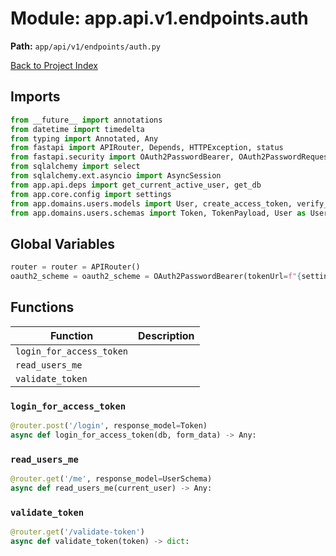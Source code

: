 # Module: app.api.v1.endpoints.auth

**Path:** `app/api/v1/endpoints/auth.py`

[Back to Project Index](../../../../../index.md)

## Imports
```python
from __future__ import annotations
from datetime import timedelta
from typing import Annotated, Any
from fastapi import APIRouter, Depends, HTTPException, status
from fastapi.security import OAuth2PasswordBearer, OAuth2PasswordRequestForm
from sqlalchemy import select
from sqlalchemy.ext.asyncio import AsyncSession
from app.api.deps import get_current_active_user, get_db
from app.core.config import settings
from app.domains.users.models import User, create_access_token, verify_password
from app.domains.users.schemas import Token, TokenPayload, User as UserSchema
```

## Global Variables
```python
router = router = APIRouter()
oauth2_scheme = oauth2_scheme = OAuth2PasswordBearer(tokenUrl=f"{settings.API_V1_STR}/auth/login")
```

## Functions

| Function | Description |
| --- | --- |
| `login_for_access_token` |  |
| `read_users_me` |  |
| `validate_token` |  |

### `login_for_access_token`
```python
@router.post('/login', response_model=Token)
async def login_for_access_token(db, form_data) -> Any:
```

### `read_users_me`
```python
@router.get('/me', response_model=UserSchema)
async def read_users_me(current_user) -> Any:
```

### `validate_token`
```python
@router.get('/validate-token')
async def validate_token(token) -> dict:
```
